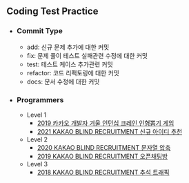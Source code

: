 ## Coding Test Practice

 - ### Commit Type
   - add: 신규 문제 추가에 대한 커밋
   - fix: 문제 풀이 테스트 실패관련 수정에 대한 커밋
   - test: 테스트 케이스 추가관련 커밋
   - refactor: 코드 리팩토링에 대한 커밋
   - docs: 문서 수정에 대한 커밋
   
 - ### Programmers
   - Level 1
     - [2019 카카오 개발자 겨울 인턴십 크레인 인형뽑기 게임](https://github.com/wlroh/codingTest/tree/master/src/practice/puppetdraw)
     - [2021 KAKAO BLIND RECRUITMENT 신규 아이디 추천](https://github.com/wlroh/codingTest/tree/master/src/practice/recommendnewid)
   - Level 2
     - [2020 KAKAO BLIND RECRUITMENT 문자열 압축](https://github.com/wlroh/codingTest/tree/master/src/practice/compression)
     - [2019 KAKAO BLIND RECRUITMENT 오픈채팅방](https://github.com/wlroh/codingTest/tree/master/src/practice/openchat)
   - Level 3
     - [2018 KAKAO BLIND RECRUITMENT 추석 트래픽](https://github.com/wlroh/codingTest/tree/master/src/practice/traffic)